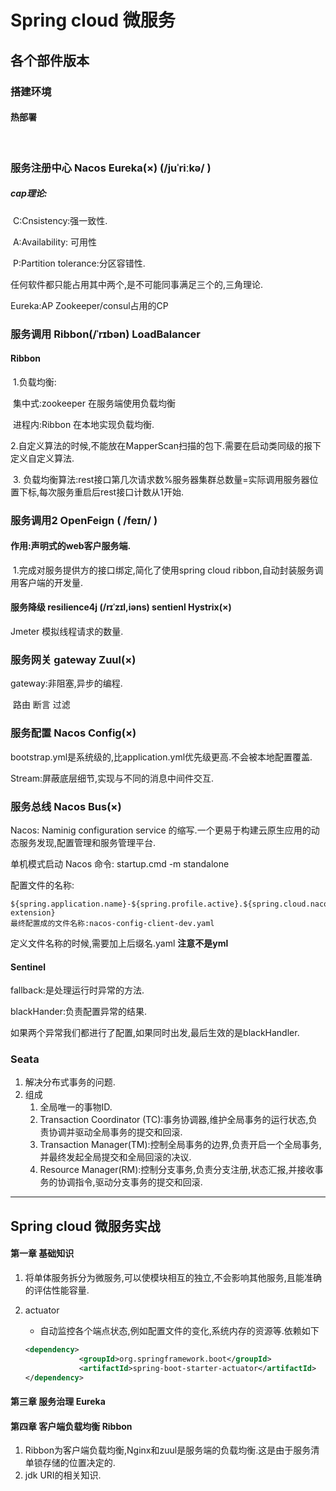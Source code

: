 # Spring cloud 微服务

## 各个部件版本

### 搭建环境

#### 	热部署

​	

### 服务注册中心 Nacos Eureka(×) (/juˈriːkə/ )

##### cap理论:

​	C:Cnsistency:强一致性.

​	A:Availability: 可用性

​	P:Partition tolerance:分区容错性.

任何软件都只能占用其中两个,是不可能同事满足三个的,三角理论.

Eureka:AP    Zookeeper/consul占用的CP

### 服务调用 Ribbon(/ˈrɪbən)   LoadBalancer

#### Ribbon

​	1.负载均衡:

​			集中式:zookeeper   在服务端使用负载均衡

​			进程内:Ribbon  在本地实现负载均衡.

​	2.自定义算法的时候,不能放在MapperScan扫描的包下.需要在启动类同级的报下定义自定义算法.

​	3. 负载均衡算法:rest接口第几次请求数%服务器集群总数量=实际调用服务器位置下标,每次服务重启后rest接口计数从1开始.

### 服务调用2 OpenFeign ( /feɪn/ )

#### 	作用:声明式的web客户服务端.

​	1.完成对服务提供方的接口绑定,简化了使用spring cloud ribbon,自动封装服务调用客户端的开发量.

#### 服务降级 resilience4j (/rɪˈzɪl,iəns) sentienl  Hystrix(×)

Jmeter 模拟线程请求的数量.

### 服务网关 gateway  Zuul(×)

gateway:非阻塞,异步的编程.

​	路由 断言  过滤

### 服务配置 Nacos Config(×)

bootstrap.yml是系统级的,比application.yml优先级更高.不会被本地配置覆盖.

Stream:屏蔽底层细节,实现与不同的消息中间件交互.



### 服务总线 Nacos Bus(×)

Nacos: Naminig configuration service 的缩写.一个更易于构建云原生应用的动态服务发现,配置管理和服务管理平台.

单机模式启动 Nacos 命令: startup.cmd -m standalone

配置文件的名称:

```
${spring.application.name}-${spring.profile.active}.${spring.cloud.nacos.config.file-extension}
最终配置成的文件名称:nacos-config-client-dev.yaml
```

定义文件名称的时候,需要加上后缀名.yaml  **注意不是yml**

#### Sentinel

fallback:是处理运行时异常的方法.

blackHander:负责配置异常的结果.

如果两个异常我们都进行了配置,如果同时出发,最后生效的是blackHandler.

### Seata

1. 解决分布式事务的问题.
2. 组成
   1. 全局唯一的事物ID.
   2. Transaction Coordinator (TC):事务协调器,维护全局事务的运行状态,负责协调并驱动全局事务的提交和回滚.
   3. Transaction Manager(TM):控制全局事务的边界,负责开启一个全局事务,并最终发起全局提交和全局回滚的决议.
   4. Resource Manager(RM):控制分支事务,负责分支注册,状态汇报,并接收事务的协调指令,驱动分支事务的提交和回滚.

---

## Spring cloud 微服务实战

#### 第一章 基础知识

1. 将单体服务拆分为微服务,可以使模块相互的独立,不会影响其他服务,且能准确的评估性能容量.

2. actuator

   - 自动监控各个端点状态,例如配置文件的变化,系统内存的资源等.依赖如下

   ~~~xml
   <dependency>
               <groupId>org.springframework.boot</groupId>
               <artifactId>spring-boot-starter-actuator</artifactId>
   </dependency>
   ~~~

#### 第三章 服务治理 Eureka

#### 第四章 客户端负载均衡 Ribbon

1. Ribbon为客户端负载均衡,Nginx和zuul是服务端的负载均衡.这是由于服务清单锁存储的位置决定的.
2. jdk URI的相关知识.





